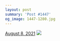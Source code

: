 ```yaml
---
layout: post
summary: 'Post #1447'
og_image: 1447-1280.jpg
---
```


<p>
  <time>
    <a href="/1447">August 8, 2021</a>
  </time>
  <a href="/1447">
    <img src="{{ site.assets_url }}/1447-640.jpg" srcset="{{ site.assets_url }}/1447-320.jpg 320w, {{ site.assets_url }}/1447-640.jpg 640w, {{ site.assets_url }}/1447-960.jpg 960w, {{ site.assets_url }}/1447-1280.jpg 1280w" sizes="(min-width: 700px) 50vw, calc(100vw - 2rem)" />
  </a>
</p>
